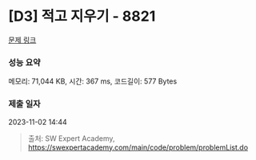 # [D3] 적고 지우기 - 8821 

[문제 링크](https://swexpertacademy.com/main/code/problem/problemDetail.do?contestProbId=AW37UDPKCgQDFATy) 

### 성능 요약

메모리: 71,044 KB, 시간: 367 ms, 코드길이: 577 Bytes

### 제출 일자

2023-11-02 14:44



> 출처: SW Expert Academy, https://swexpertacademy.com/main/code/problem/problemList.do